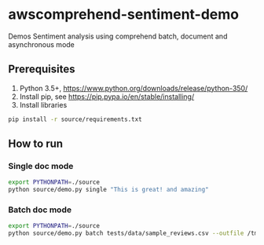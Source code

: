 # awscomprehend-sentiment-demo
Demos Sentiment analysis using comprehend batch, document and asynchronous mode

## Prerequisites
1. Python 3.5+, https://www.python.org/downloads/release/python-350/ 
2. Install pip, see https://pip.pypa.io/en/stable/installing/ 
3. Install libraries
```bash
pip install -r source/requirements.txt
``` 

## How to run
### Single doc mode
```bash
export PYTHONPATH=./source
python source/demo.py single "This is great! and amazing"
```


### Batch doc mode
```bash
export PYTHONPATH=./source
python source/demo.py batch tests/data/sample_reviews.csv --outfile /tmp/sentiment.csv
```
